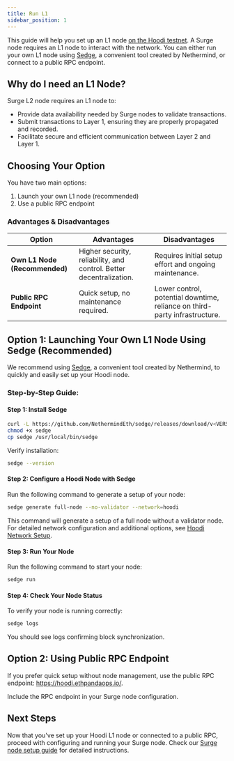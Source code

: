```yaml
---
title: Run L1
sidebar_position: 1
---
```


This guide will help you set up an L1 node [on the Hoodi testnet](https://github.com/eth-clients/hoodi). A Surge node
requires an L1 node to interact with the network. You can either run your own L1 node
using [Sedge](https://docs.sedge.nethermind.io/docs/quickstart/complete-guide), a convenient tool created by Nethermind,
or connect to a public RPC endpoint.

## Why do I need an L1 Node?

Surge L2 node requires an L1 node to:

- Provide data availability needed by Surge nodes to validate transactions.
- Submit transactions to Layer 1, ensuring they are properly propagated and recorded.
- Facilitate secure and efficient communication between Layer 2 and Layer 1.

## Choosing Your Option

You have two main options:

1. Launch your own L1 node (recommended)
2. Use a public RPC endpoint

### Advantages & Disadvantages

| Option                        | Advantages                                                          | Disadvantages                                                              |
|-------------------------------|---------------------------------------------------------------------|----------------------------------------------------------------------------|
| **Own L1 Node (Recommended)** | Higher security, reliability, and control. Better decentralization. | Requires initial setup effort and ongoing maintenance.                     |
| **Public RPC Endpoint**       | Quick setup, no maintenance required.                               | Lower control, potential downtime, reliance on third-party infrastructure. |

## Option 1: Launching Your Own L1 Node Using Sedge (Recommended)

We recommend using [Sedge](https://docs.sedge.nethermind.io/docs/quickstart/complete-guide), a convenient tool created
by Nethermind, to quickly and easily set up your Hoodi node.

### Step-by-Step Guide:

#### Step 1: Install Sedge

```bash
curl -L https://github.com/NethermindEth/sedge/releases/download/v<VERSION>/sedge-v<VERSION>-<OS>-<ARCH> --output sedge
chmod +x sedge
cp sedge /usr/local/bin/sedge
```

Verify installation:

```bash
sedge --version
```

#### Step 2: Configure a Hoodi Node with Sedge

Run the following command to generate a setup of your node:

```bash
sedge generate full-node --no-validator --network=hoodi
```

This command will generate a setup of a full node without a validator node. For detailed network configuration and
additional
options, see [Hoodi Network Setup](https://docs.sedge.nethermind.io/docs/networks/hoodi).

#### Step 3: Run Your Node

Run the following command to start your node:

```bash
sedge run
```

#### Step 4: Check Your Node Status

To verify your node is running correctly:

```bash
sedge logs
```

You should see logs confirming block synchronization.

## Option 2: Using Public RPC Endpoint

If you prefer quick setup without node management, use the public RPC endpoint: https://hoodi.ethpandaops.io/.

Include the RPC endpoint in your Surge node configuration.

## Next Steps

Now that you've set up your Hoodi L1 node or connected to a public RPC, proceed with configuring and running your Surge
node. Check our [Surge node setup guide](./run-l2) for detailed instructions.

